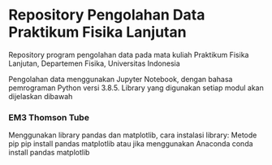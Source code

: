 # Repository Pengolahan Data Praktikum Fisika Lanjutan
Repository program pengolahan data pada mata kuliah Praktikum Fisika Lanjutan, Departemen Fisika, Universitas Indonesia

Pengolahan data menggunakan Jupyter Notebook, dengan bahasa pemrograman Python versi 3.8.5. Library yang digunakan setiap modul akan dijelaskan dibawah

### EM3 Thomson Tube
Menggunakan library pandas dan matplotlib, cara instalasi library:
Metode pip
  pip install pandas matplotlib
atau jika menggunakan Anaconda
  conda install pandas matplotlib
